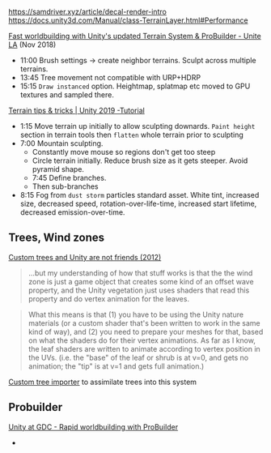 https://samdriver.xyz/article/decal-render-intro
https://docs.unity3d.com/Manual/class-TerrainLayer.html#Performance


[Fast worldbuilding with Unity's updated Terrain System & ProBuilder - Unite LA](https://www.youtube.com/watch?v=XhYHuju5n6M) (Nov 2018)
  * 11:00 Brush settings -> create neighbor terrains. Sculpt across multiple terrains.
  * 13:45 Tree movement not compatible with URP+HDRP
  * 15:15 `Draw instanced` option. Heightmap, splatmap etc moved to GPU textures and sampled there.

[Terrain tips & tricks | Unity 2019 -Tutorial](https://www.youtube.com/watch?v=bq_PIBWw5oI)
  * 1:15 Move terrain up initially to allow sculpting downards. `Paint height` section in terrain tools then `flatten` whole terrain prior to sculpting
  * 7:00 Mountain sculpting.
    * Constantly move mouse so regions don't get too steep
    * Circle terrain initially. Reduce brush size as it gets steeper. Avoid pyramid shape.
    * 7:45 Define branches.
    * Then sub-branches
  * 8:15 Fog from `dust storm` particles standard asset. White tint, increased size, decreased speed, rotation-over-life-time, increased start lifetime, decreased emission-over-time.


## Trees, Wind zones
[Custom trees and Unity are not friends (2012)](https://polycount.com/discussion/99121/custom-trees-and-unity-are-not-friends)

> ...but my understanding of how that stuff works is that the the wind zone is just a game object that creates some kind of an offset wave property, and the Unity vegetation just uses shaders that read this property and do vertex animation for the leaves.

> What this means is that (1) you have to be using the Unity nature materials (or a custom shader that's been written to work in the same kind of way), and (2) you need to prepare your meshes for that, based on what the shaders do for their vertex animations. As far as I know, the leaf shaders are written to animate according to vertex position in the UVs. (i.e. the "base" of the leaf or shrub is at v=0, and gets no animation; the "tip" is at v=1 and gets full animation.)

[Custom tree importer](https://assetstore.unity.com/packages/tools/modeling/custom-tree-importer-21079) to assimilate trees into this system

## Probuilder

[Unity at GDC - Rapid worldbuilding with ProBuilder](https://www.youtube.com/watch?v=7k-81UEluyg)

* 
